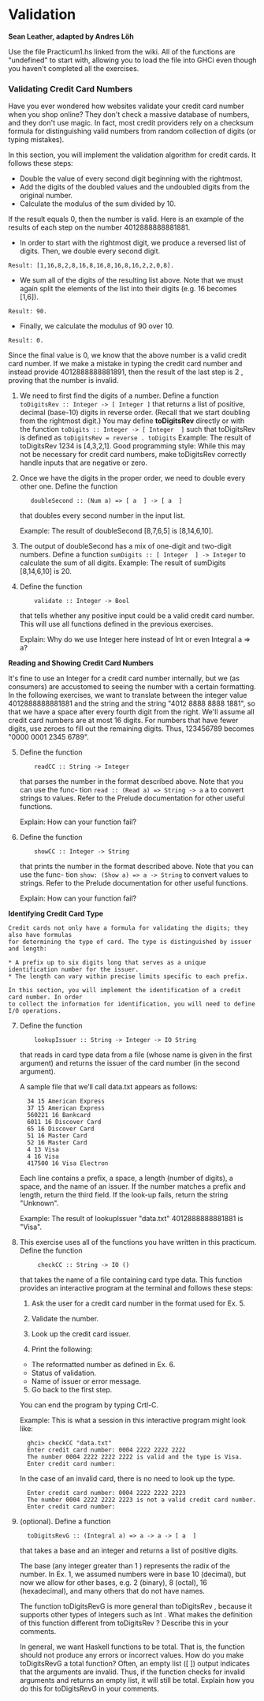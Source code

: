 # Validation
**Sean Leather, adapted by Andres Löh**

Use the file Practicum1.hs linked from the wiki. All of the functions are "undefined" to start with,
 allowing you to load the file into GHCi even though you haven't completed all the exercises.

### Validating Credit Card Numbers

Have you ever wondered how websites validate your credit card number when you shop online? 
They don't check a massive database of numbers, and they don't use magic. 
In fact, most credit providers rely on a checksum formula for distinguishing
valid numbers from random collection of digits (or typing mistakes).

In this section, you will implement the validation algorithm for credit cards. It follows these 
steps:

* Double the value of every second digit beginning with the rightmost.
* Add the digits of the doubled values and the undoubled digits from the original number.
* Calculate the modulus of the sum divided by 10.

If the result equals 0, then the number is valid. Here is an example of the results of each step on
 the number 4012888888881881.

* In order to start with the rightmost digit, we produce a reversed list of digits. Then, we double
 every second digit.

```
Result: [1,16,8,2,8,16,8,16,8,16,8,16,2,2,0,8].
```

* We sum all of the digits of the resulting list above. Note that we must again split
the elements of the list into their digits (e.g. 16 becomes [1,6]).

```
Result: 90.
```

* Finally, we calculate the modulus of 90 over 10.
```
Result: 0.
```

Since the final value is 0, we know that the above number is a valid credit card number.
If we make a mistake in typing the credit card number and instead provide 4012888888881891,
then the result of the last step is 2 , proving that the number is invalid.

1. We need to first find the digits of a number. Define a function
	   ```
		toDigitsRev :: Integer -> [ Integer ]
	   ```
   that returns a list of positive, decimal (base-10) digits in reverse order. (Recall that we
   start doubling from the rightmost digit.) You may define **toDigitsRev** directly or with the
   function
	   ```
        toDigits :: Integer -> [ Integer  ]
	   ```
   such that toDigitsRev is defined as
	   ```
       toDigitsRev = reverse . toDigits
	   ```
   Example: The result of toDigitsRev 1234 is [4,3,2,1].
   Good programming style: While this may not be necessary for credit card numbers,
   make toDigitsRev correctly handle inputs that are negative or zero.

2. Once we have the digits in the proper order, we need to double every other one.
   Define the function
	```
	   doubleSecond :: (Num a) => [ a  ] -> [ a  ]
	```
    that doubles every second number in the input list.

    Example: The result of doubleSecond [8,7,6,5] is [8,14,6,10].
 
3. The output of doubleSecond has a mix of one-digit and two-digit numbers. Define a
   function
	   ```
       sumDigits :: [ Integer  ] -> Integer
	   ```
   to calculate the sum of all digits.
       Example: The result of sumDigits [8,14,6,10] is 20.

4. Define the function
	```
        validate :: Integer -> Bool
	```
    that tells whether any positive input could be a valid credit card number. This will use
    all functions defined in the previous exercises.

    Explain: Why do we use Integer here instead of Int or even Integral a ⇒ a?

**Reading and Showing Credit Card Numbers**

It's fine to use an Integer for a credit card number internally, but we (as consumers)
are accustomed to seeing the number with a certain formatting. In the following exercises, 
we want to translate between the integer value 4012888888881881 and the string and the string
"4012 8888 8888 1881", so that we have a space after every fourth digit from the
right. We'll assume all credit card numbers are at most 16 digits. For numbers that
have fewer digits, use zeroes to fill out the remaining digits. Thus, 123456789 becomes
"0000 0001 2345 6789".

5. Define the function
	```
	    readCC :: String -> Integer
	```
    that parses the number in the format described above. Note that you can use the func-
    tion ``read :: (Read a) => String -> a`` a to convert strings to values. Refer to the Prelude
    documentation for other useful functions.

	Explain: How can your function fail?

6.  Define the function
	```
		showCC :: Integer -> String
	```
    that prints the number in the format described above. Note that you can use the func-
    tion ``show: (Show a) => a -> String`` to convert values to strings. Refer to the Prelude
    documentation for other useful functions.

    Explain: How can your function fail?

**Identifying Credit Card Type**

    Credit cards not only have a formula for validating the digits; they also have formulas
    for determining the type of card. The type is distinguished by issuer and length:

	* A prefix up to six digits long that serves as a unique identification number for the issuer.
    * The length can vary within precise limits specific to each prefix.

    In this section, you will implement the identification of a credit card number. In order
    to collect the information for identification, you will need to define I/O operations.

7. Define the function
	```
	    lookupIssuer :: String -> Integer -> IO String
	```
    that reads in card type data from a file (whose name is given in the first argument) and
    returns the issuer of the card number (in the second argument).

    A sample file that we’ll call data.txt appears as follows:
	```
      34 15 American Express
      37 15 American Express
      560221 16 Bankcard
      6011 16 Discover Card
      65 16 Discover Card
      51 16 Master Card
      52 16 Master Card
      4 13 Visa
      4 16 Visa
      417500 16 Visa Electron
	```

    Each line contains a prefix, a space, a length (number of digits), a space, and the name
    of an issuer.
    If the number matches a prefix and length, return the third field. If the look-up fails,
    return the string "Unknown".

	Example: The result of lookupIssuer "data.txt" 4012888888881881 is "Visa".

8. This exercise uses all of the functions you have written in this practicum. Define the
   function
   ```
		checkCC :: String -> IO ()
   ```
   that takes the name of a file containing card type data. This function provides an interactive 
   program at the terminal and follows these steps:

   1) Ask the user for a credit card number in the format used for Ex. 5.

   2) Validate the number.

   3) Look up the credit card issuer.

   4) Print the following:
	* The reformatted number as defined in Ex. 6.
	* Status of validation.
    * Name of issuer or error message.

   5) Go back to the first step.

	You can end the program by typing Crtl-C.

    Example: This is what a session in this interactive program might look like:

	```
      ghci> checkCC "data.txt"
      Enter credit card number: 0004 2222 2222 2222
      The number 0004 2222 2222 2222 is valid and the type is Visa.
      Enter credit card number:
	```

    In the case of an invalid card, there is no need to look up the type.

	```
      Enter credit card number: 0004 2222 2222 2223
      The number 0004 2222 2222 2223 is not a valid credit card number.
      Enter credit card number:
	```
9. (optional). Define a function
	```
      toDigitsRevG :: (Integral a) => a -> a -> [ a  ]
	```
    that takes a base and an integer and returns a list of positive digits.

    The base (any integer greater than 1 ) represents the radix of the number. In Ex. 1, we
    assumed numbers were in base 10 (decimal), but now we allow for other bases, e.g. 2
    (binary), 8 (octal), 16 (hexadecimal), and many others that do not have names.

    The function toDigitsRevG is more general than toDigitsRev , because it supports other
    types of integers such as Int . What makes the definition of this function different from
    toDigitsRev ? Describe this in your comments.

    In general, we want Haskell functions to be total. That is, the function should not
    produce any errors or incorrect values. How do you make toDigitsRevG a total function?
    Often, an empty list ([ ]) output indicates that the arguments are invalid. Thus, if the
    function checks for invalid arguments and returns an empty list, it will still be total.
    Explain how you do this for toDigitsRevG in your comments.
